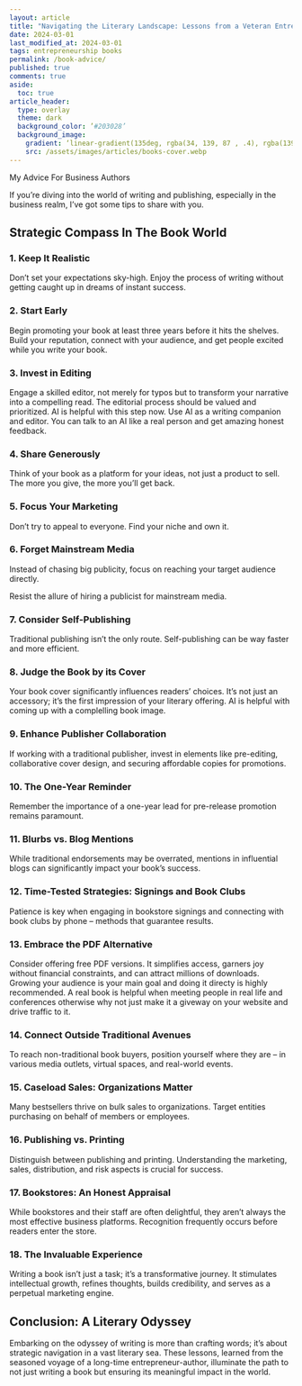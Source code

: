 ```yaml
---
layout: article
title: "Navigating the Literary Landscape: Lessons from a Veteran Entrepreneur-Author"
date: 2024-03-01
last_modified_at: 2024-03-01
tags: entrepreneurship books
permalink: /book-advice/
published: true
comments: true
aside:
  toc: true
article_header:
  type: overlay
  theme: dark
  background_color: ’#203028’
  background_image:
    gradient: ‘linear-gradient(135deg, rgba(34, 139, 87 , .4), rgba(139, 34, 139, .4))’
    src: /assets/images/articles/books-cover.webp
---
```

My Advice For Business Authors
<!--more--> 

If you’re diving into the world of writing and publishing, especially in the business realm, I’ve got some tips to share with you.

## Strategic Compass In The Book World

### 1. Keep It Realistic

Don’t set your expectations sky-high. Enjoy the process of writing without getting caught up in dreams of instant success.

### 2. Start Early

Begin promoting your book at least three years before it hits the shelves. Build your reputation, connect with your audience, and get people excited while you write your book.

### 3. Invest in Editing

Engage a skilled editor, not merely for typos but to transform your narrative into a compelling read. The editorial process should be valued and prioritized. AI is helpful with this step now. Use AI as a writing companion and editor. You can talk to an AI like a real person and get amazing honest feedback.

### 4. Share Generously

Think of your book as a platform for your ideas, not just a product to sell. The more you give, the more you’ll get back.

### 5. Focus Your Marketing

Don’t try to appeal to everyone. Find your niche and own it.

### 6. Forget Mainstream Media

Instead of chasing big publicity, focus on reaching your target audience directly.

Resist the allure of hiring a publicist for mainstream media. 

### 7. Consider Self-Publishing

Traditional publishing isn’t the only route. Self-publishing can be way faster and more efficient.

### 8. Judge the Book by its Cover

Your book cover significantly influences readers’ choices. It’s not just an accessory; it’s the first impression of your literary offering. AI is helpful with coming up with a complelling book image.

### 9. Enhance Publisher Collaboration

If working with a traditional publisher, invest in elements like pre-editing, collaborative cover design, and securing affordable copies for promotions.

### 10. The One-Year Reminder

Remember the importance of a one-year lead for pre-release promotion remains paramount.

### 11. Blurbs vs. Blog Mentions

While traditional endorsements may be overrated, mentions in influential blogs can significantly impact your book’s success.

### 12. Time-Tested Strategies: Signings and Book Clubs

Patience is key when engaging in bookstore signings and connecting with book clubs by phone – methods that guarantee results.

### 13. Embrace the PDF Alternative

Consider offering free PDF versions. It simplifies access, garners joy without financial constraints, and can attract millions of downloads. Growing your audience is your main goal and doing it directy is highly recommended. A real book is helpful when meeting people in real life and conferences otherwise why not just make it a giveway on your website and drive traffic to it.

### 14. Connect Outside Traditional Avenues

To reach non-traditional book buyers, position yourself where they are – in various media outlets, virtual spaces, and real-world events.

### 15. Caseload Sales: Organizations Matter

Many bestsellers thrive on bulk sales to organizations. Target entities purchasing on behalf of members or employees.

### 16. Publishing vs. Printing

Distinguish between publishing and printing. Understanding the marketing, sales, distribution, and risk aspects is crucial for success.

### 17. Bookstores: An Honest Appraisal

While bookstores and their staff are often delightful, they aren’t always the most effective business platforms. Recognition frequently occurs before readers enter the store.

### 18. The Invaluable Experience

Writing a book isn’t just a task; it’s a transformative journey. It stimulates intellectual growth, refines thoughts, builds credibility, and serves as a perpetual marketing engine.

## Conclusion: A Literary Odyssey

Embarking on the odyssey of writing is more than crafting words; it’s about strategic navigation in a vast literary sea. These lessons, learned from the seasoned voyage of a long-time entrepreneur-author, illuminate the path to not just writing a book but ensuring its meaningful impact in the world.
